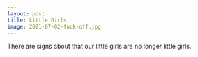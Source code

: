 ```yaml
---
layout: post
title: Little Girls
image: 2021-07-02-fuck-off.jpg
---
```


There are signs about that our little girls are no longer little girls.





